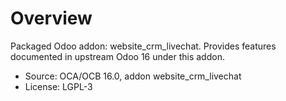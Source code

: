 # Overview

Packaged Odoo addon: website_crm_livechat. Provides features documented in upstream Odoo 16 under this addon.

- Source: OCA/OCB 16.0, addon website_crm_livechat
- License: LGPL-3
